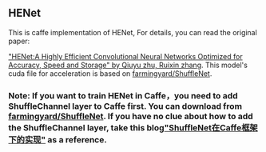 ## HENet

This is caffe implementation of HENet, For details, you can read the original paper:

["HENet:A Highly Efficient Convolutional Neural Networks Optimized for Accuracy, Speed and Storage" by Qiuyu zhu, Ruixin zhang][1].  This model's cuda file for acceleration is based on [farmingyard/ShuffleNet][2]. 



### Note: If you want to train HENet in Caffe，you need to add ShuffleChannel layer to Caffe first. You can download from [farmingyard/ShuffleNet][2]. If you have no clue about how to add the ShuffleChannel layer, take this blog["ShuffleNet在Caffe框架下的实现"][3] as a reference.



[1]:https://arxiv.org/abs/1803.02742
[2]:https://github.com/farmingyard/ShuffleNet
[3]:http://blog.csdn.net/chris_zhangrx/article/details/78277957
